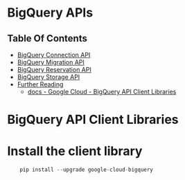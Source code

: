 # BigQuery APIs

## Table Of Contents
- [BigQuery Connection API]()
- [BigQuery Migration API]()
- [BigQuery Reservation API]()
- [BigQuery Storage API]()
- [Further Reading]()
  - [docs - Google Cloud - BigQuery API Client Libraries](https://cloud.google.com/bigquery/docs/reference/libraries)

# BigQuery API Client Libraries

# Install the client library
```py
    pip install --upgrade google-cloud-bigquery
```